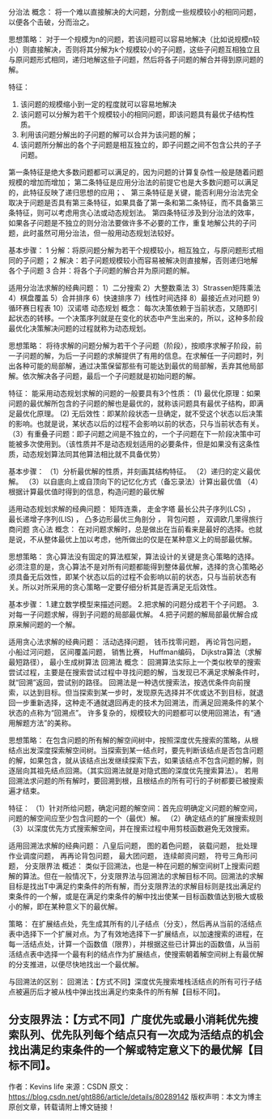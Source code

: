 分治法
概念：
将一个难以直接解决的大问题，分割成一些规模较小的相同问题，以便各个击破，分而治之。

思想策略：
对于一个规模为n的问题，若该问题可以容易地解决（比如说规模n较小）则直接解决，否则将其分解为k个规模较小的子问题，这些子问题互相独立且与原问题形式相同，递归地解这些子问题，然后将各子问题的解合并得到原问题的解。

特征：
1) 该问题的规模缩小到一定的程度就可以容易地解决 
2) 该问题可以分解为若干个规模较小的相同问题，即该问题具有最优子结构性质。 
3) 利用该问题分解出的子问题的解可以合并为该问题的解； 
4) 该问题所分解出的各个子问题是相互独立的，即子问题之间不包含公共的子子问题。

第一条特征是绝大多数问题都可以满足的，因为问题的计算复杂性一般是随着问题规模的增加而增加； 
第二条特征是应用分治法的前提它也是大多数问题可以满足的，此特征反映了递归思想的应用；、 
第三条特征是关键，能否利用分治法完全取决于问题是否具有第三条特征，如果具备了第一条和第二条特征，而不具备第三条特征，则可以考虑用贪心法或动态规划法。 
第四条特征涉及到分治法的效率，如果各子问题是不独立的则分治法要做许多不必要的工作，重复地解公共的子问题，此时虽然可用分治法，但一般用动态规划法较好。

基本步骤：
1 分解：将原问题分解为若干个规模较小，相互独立，与原问题形式相同的子问题； 
2 解决：若子问题规模较小而容易被解决则直接解，否则递归地解各个子问题 
3 合并：将各个子问题的解合并为原问题的解。

适用分治法求解的经典问题：
1）二分搜索
2）大整数乘法
3）Strassen矩阵乘法
4）棋盘覆盖
5）合并排序
6）快速排序
7）线性时间选择
8）最接近点对问题
9）循环赛日程表
10）汉诺塔
动态规划
概念：
每次决策依赖于当前状态，又随即引起状态的转移。一个决策序列就是在变化的状态中产生出来的，所以，这种多阶段最优化决策解决问题的过程就称为动态规划。

思想策略：
将待求解的问题分解为若干个子问题（阶段），按顺序求解子阶段，前一子问题的解，为后一子问题的求解提供了有用的信息。在求解任一子问题时，列出各种可能的局部解，通过决策保留那些有可能达到最优的局部解，丢弃其他局部解。依次解决各子问题，最后一个子问题就是初始问题的解。

特征：
能采用动态规划求解的问题的一般要具有3个性质： 
(1) 最优化原理：如果问题的最优解所包含的子问题的解也是最优的，就称该问题具有最优子结构，即满足最优化原理。 
(2) 无后效性：即某阶段状态一旦确定，就不受这个状态以后决策的影响。也就是说，某状态以后的过程不会影响以前的状态，只与当前状态有关。 
（3）有重叠子问题：即子问题之间是不独立的，一个子问题在下一阶段决策中可能被多次使用到。（该性质并不是动态规划适用的必要条件，但是如果没有这条性质，动态规划算法同其他算法相比就不具备优势）

基本步骤：
（1）分析最优解的性质，并刻画其结构特征。 
（2）递归的定义最优解。 
（3）以自底向上或自顶向下的记忆化方式（备忘录法）计算出最优值 
（4）根据计算最优值时得到的信息，构造问题的最优解

适用动态规划求解的经典问题：
矩阵连乘，
走金字塔
最长公共子序列(LCS) ，
最长递增子序列(LIS) ，
凸多边形最优三角剖分 ，
背包问题 ，
双调欧几里得旅行商问题
贪心法
概念：
在对问题求解时，总是做出在当前看来是最好的选择。也就是说，不从整体最优上加以考虑，他所做出的仅是在某种意义上的局部最优解。

思想策略：
贪心算法没有固定的算法框架，算法设计的关键是贪心策略的选择。必须注意的是，贪心算法不是对所有问题都能得到整体最优解，选择的贪心策略必须具备无后效性，即某个状态以后的过程不会影响以前的状态，只与当前状态有关。所以对所采用的贪心策略一定要仔细分析其是否满足无后效性。

基本步骤：
1.建立数学模型来描述问题。 
2.把求解的问题分成若干个子问题。 
3.对每一子问题求解，得到子问题的局部最优解。 
4.把子问题的解局部最优解合成原来解问题的一个解。

适用贪心法求解的经典问题：
活动选择问题，
钱币找零问题，
再论背包问题，
小船过河问题，
区间覆盖问题，
销售比赛，
Huffman编码，
Dijkstra算法（求解最短路径），
最小生成树算法
回溯法
概念：
回溯算法实际上一个类似枚举的搜索尝试过程，主要是在搜索尝试过程中寻找问题的解，当发现已不满足求解条件时，就“回溯”返回，尝试别的路径。 
回溯法是一种选优搜索法，按选优条件向前搜索，以达到目标。但当探索到某一步时，发现原先选择并不优或达不到目标，就退回一步重新选择，这种走不通就退回再走的技术为回溯法，而满足回溯条件的某个状态的点称为“回溯点”。 
许多复杂的，规模较大的问题都可以使用回溯法，有“通用解题方法”的美称。

思想策略：
在包含问题的所有解的解空间树中，按照深度优先搜索的策略，从根结点出发深度探索解空间树。当探索到某一结点时，要先判断该结点是否包含问题的解，如果包含，就从该结点出发继续探索下去，如果该结点不包含问题的解，则逐层向其祖先结点回溯。（其实回溯法就是对隐式图的深度优先搜索算法）。 
若用回溯法求问题的所有解时，要回溯到根，且根结点的所有可行的子树都要已被搜索遍才结束。

特征：
（1）针对所给问题，确定问题的解空间：首先应明确定义问题的解空间，问题的解空间应至少包含问题的一个（最优）解。 
（2）确定结点的扩展搜索规则 
（3）以深度优先方式搜索解空间，并在搜索过程中用剪枝函数避免无效搜索。

适用回溯法求解的经典问题：
八皇后问题，
图的着色问题，
装载问题，
批处理作业调度问题，
再再论背包问题，
最大团问题，
连续邮资问题，
符号三角形问题，
分支限界法
概述：
类似于回溯法，也是一种在问题的解空间树T上搜索问题解的算法。但在一般情况下，分支限界法与回溯法的求解目标不同。回溯法的求解目标是找出T中满足约束条件的所有解，而分支限界法的求解目标则是找出满足约束条件的一个解，或是在满足约束条件的解中找出使某一目标函数值达到极大或极小的解，即在某种意义下的最优解。

策略：
在扩展结点处，先生成其所有的儿子结点（分支），然后再从当前的活结点表中选择下一个扩展对点。为了有效地选择下一扩展结点，以加速搜索的进程，在每一活结点处，计算一个函数值（限界），并根据这些已计算出的函数值，从当前活结点表中选择一个最有利的结点作为扩展结点，使搜索朝着解空间树上有最优解的分支推进，以便尽快地找出一个最优解。

与回溯法的区别：
回溯法：【方式不同】深度优先搜索堆栈活结点的所有可行子结点被遍历后才被从栈中弹出找出满足约束条件的所有解【目标不同】。

分支限界法：【方式不同】广度优先或最小消耗优先搜索队列、优先队列每个结点只有一次成为活结点的机会找出满足约束条件的一个解或特定意义下的最优解【目标不同】。
--------------------- 
作者：Kevins life 
来源：CSDN 
原文：https://blog.csdn.net/ght886/article/details/80289142 
版权声明：本文为博主原创文章，转载请附上博文链接！
